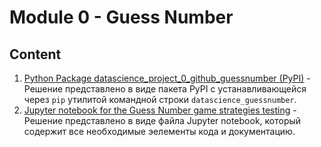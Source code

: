 # Module 0 - Guess Number

## Content

1. [Python Package datascience_project_0_github_guessnumber (PyPI)](datascience_project_0_github_guessnumber) - Решение представлено в виде пакета PyPI с устанавливающейся через `pip` утилитой командной строки `datascience_guessnumber`.
2. [Jupyter notebook for the Guess Number game strategies testing](jupyter-notebook) - Решение представлено в виде файла Jupyter notebook, который содержит все необходимые эелементы кода и документацию.
